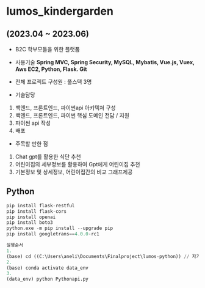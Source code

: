 # lumos_kindergarden
## (2023.04 ~ 2023.06)
- B2C 학부모들을 위한 플랫폼
  
- 사용기술
  **Spring MVC, Spring Security, MySQL, Mybatis, Vue.js, Vuex, Aws EC2, Python, Flask. Git**

- 전체 프로젝트 구성원 : 풀스택 3명

- 기술담당
  
1) 백엔드, 프론트엔드, 파이썬api 아키텍쳐 구성
2) 백엔드, 프론트엔드, 파이썬 핵심 도메인 전담 / 지원
3) 파이썬 api 작성
4) 배포

- 주목할 만한 점
1) Chat gpt를 활용한 식단 추천
2) 어린이집의 세부정보를 활용하여 Gpt에게 어린이집 추천
3) 기본정보 및 상세정보, 어린이집간의 비교 그래프제공

## Python
```python
pip install flask-restful
pip install flask-cors
pip install openai
pip install boto3
python.exe -m pip install --upgrade pip
pip install googletrans==4.0.0-rc1

실행순서
1.
(base) cd ((C:\Users\aneli\Documents\Finalproject\lumos-python)) // 자기경로
2.
(base) conda activate data_env
3.
(data_env) python Pythonapi.py
```